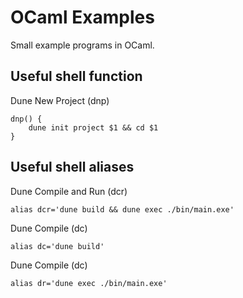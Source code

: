 # OCaml Examples

Small example programs in OCaml.

## Useful shell function

Dune New Project (dnp)

```
dnp() {
	dune init project $1 && cd $1
}
```

## Useful shell aliases

Dune Compile and Run (dcr)

```
alias dcr='dune build && dune exec ./bin/main.exe'
```

Dune Compile (dc)

```
alias dc='dune build'
```

Dune Compile (dc)

```
alias dr='dune exec ./bin/main.exe'
```

